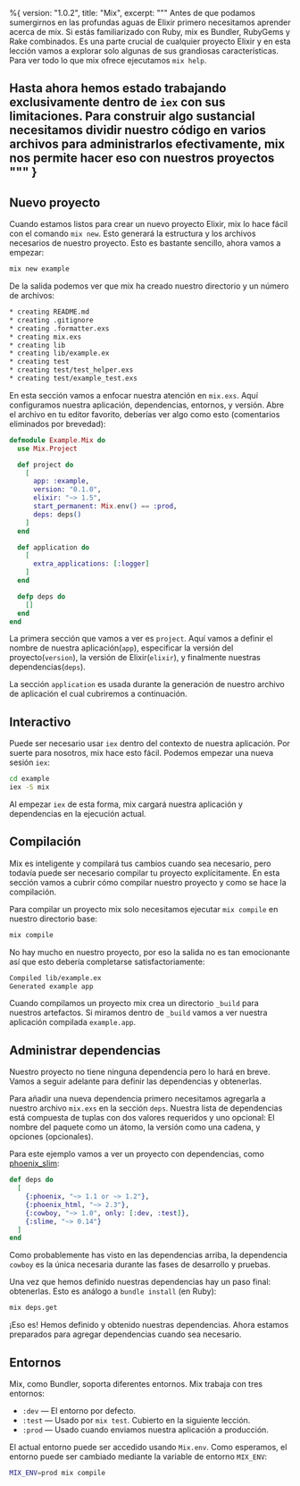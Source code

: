 %{
  version: "1.0.2",
  title: "Mix",
  excerpt: """
  Antes de que podamos sumergirnos en las profundas aguas de Elixir primero necesitamos aprender acerca de mix. Si estás familiarizado con Ruby, mix es Bundler, RubyGems y Rake combinados. Es una parte crucial de cualquier proyecto Elixir y en esta lección vamos a explorar solo algunas de sus grandiosas características. Para ver todo lo que mix ofrece ejecutamos `mix help`.

Hasta ahora hemos estado trabajando exclusivamente dentro de `iex` con sus limitaciones. Para construir algo sustancial necesitamos dividir nuestro código en varios archivos para administrarlos efectivamente, mix nos permite hacer eso con nuestros proyectos
  """
}
---

## Nuevo proyecto

Cuando estamos listos para crear un nuevo proyecto Elixir, mix lo hace fácil con el comando `mix new`. Esto generará la estructura y los archivos necesarios de nuestro proyecto. Esto es bastante sencillo, ahora vamos a empezar:

```bash
mix new example
```

De la salida podemos ver que mix ha creado nuestro directorio y un número de archivos:

```bash
* creating README.md
* creating .gitignore
* creating .formatter.exs
* creating mix.exs
* creating lib
* creating lib/example.ex
* creating test
* creating test/test_helper.exs
* creating test/example_test.exs
```

En esta sección vamos a enfocar nuestra atención en `mix.exs`. Aquí configuramos nuestra aplicación, dependencias, entornos, y versión. Abre el archivo en tu editor favorito, deberías ver algo como esto (comentarios eliminados por brevedad):

```elixir
defmodule Example.Mix do
  use Mix.Project

  def project do
    [
      app: :example,
      version: "0.1.0",
      elixir: "~> 1.5",
      start_permanent: Mix.env() == :prod,
      deps: deps()
    ]
  end

  def application do
    [
      extra_applications: [:logger]
    ]
  end

  defp deps do
    []
  end
end
```

La primera sección que vamos a ver es `project`. Aquí vamos a definir el nombre de nuestra aplicación(`app`), especificar la versión del proyecto(`version`), la versión de Elixir(`elixir`), y finalmente nuestras dependencias(`deps`).

La sección `application` es usada durante la generación de nuestro archivo de aplicación el cual cubriremos a continuación.

## Interactivo

Puede ser necesario usar `iex` dentro del contexto de nuestra aplicación. Por suerte para nosotros, mix hace esto fácil. Podemos empezar una nueva sesión `iex`:

```bash
cd example
iex -S mix
```

Al empezar `iex` de esta forma, mix cargará nuestra aplicación y dependencias en la ejecución actual.

## Compilación

Mix es inteligente y compilará tus cambios cuando sea necesario, pero todavía puede ser necesario compilar tu proyecto explícitamente. En esta sección vamos a cubrir cómo compilar nuestro proyecto y como se hace la compilación.

Para compilar un proyecto mix solo necesitamos ejecutar `mix compile` en nuestro directorio base:

```bash
mix compile
```

No hay mucho en nuestro proyecto, por eso la salida no es tan emocionante así que esto debería completarse satisfactoriamente:

```bash
Compiled lib/example.ex
Generated example app
```

Cuando compilamos un proyecto mix crea un directorio `_build` para nuestros artefactos. Si miramos dentro de `_build` vamos a ver nuestra aplicación compilada `example.app`.

## Administrar dependencias

Nuestro proyecto no tiene ninguna dependencia pero lo hará en breve. Vamos a seguir adelante para definir las dependencias y obtenerlas.

Para añadir una nueva dependencia primero necesitamos agregarla a nuestro archivo `mix.exs` en la sección `deps`. Nuestra lista de dependencias está compuesta de tuplas con dos valores requeridos y uno opcional: El nombre del paquete como un átomo, la versión como una cadena, y opciones (opcionales).

Para este ejemplo vamos a ver un proyecto con dependencias, como [phoenix_slim](https://github.com/doomspork/phoenix_slim):

```elixir
def deps do
  [
    {:phoenix, "~> 1.1 or ~> 1.2"},
    {:phoenix_html, "~> 2.3"},
    {:cowboy, "~> 1.0", only: [:dev, :test]},
    {:slime, "~> 0.14"}
  ]
end
```

Como probablemente has visto en las dependencias arriba, la dependencia `cowboy` es la única necesaria durante las fases de desarrollo y pruebas.

Una vez que hemos definido nuestras dependencias hay un paso final: obtenerlas. Esto es análogo a `bundle install` (en Ruby):

```bash
mix deps.get
```

¡Eso es! Hemos definido y obtenido nuestras dependencias. Ahora estamos preparados para agregar dependencias cuando sea necesario.

## Entornos

Mix, como Bundler, soporta diferentes entornos. Mix trabaja con tres entornos:

+ `:dev` — El entorno por defecto.
+ `:test` — Usado por `mix test`. Cubierto en la siguiente lección.
+ `:prod` — Usado cuando enviamos nuestra aplicación a producción.

El actual entorno puede ser accedido usando `Mix.env`. Como esperamos, el entorno puede ser cambiado mediante la variable de entorno `MIX_ENV`:

```bash
MIX_ENV=prod mix compile
```
